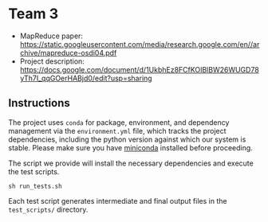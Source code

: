 # Team 3

* MapReduce paper: https://static.googleusercontent.com/media/research.google.com/en//archive/mapreduce-osdi04.pdf
* Project description: https://docs.google.com/document/d/1UkbhEz8FCfKOIBlBW26WUGD78yTh7I_qqGOerHABjd0/edit?usp=sharing

## Instructions
The project uses `conda` for package, environment, and dependency management via the `environment.yml` file, which tracks the project dependencies, including the python version against which our system is stable. Please make sure you have [miniconda](https://docs.conda.io/en/latest/miniconda.html) installed before proceeding. 

The script we provide will install the necessary dependencies and execute the test scripts.
```
sh run_tests.sh
```
Each test script generates intermediate and final output files in the `test_scripts/` directory.
